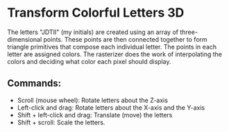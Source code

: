 # Transform Colorful Letters 3D

The letters "JDTII" (my initials) are created using an array of three-dimensional points. These points are then connected together to form triangle primitives that compose each individual letter. The points in each letter are assigned colors. The rasterizer does the work of interpolating the colors and deciding what color each pixel should display.

## Commands:
- Scroll (mouse wheel): Rotate letters about the Z-axis
- Left-click and drag: Rotate letters about the X-axis and the Y-axis
- Shift + left-click and drag: Translate (move) the letters
- Shift + scroll: Scale the letters.
